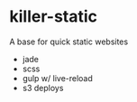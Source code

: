 # killer-static

A base for quick static websites

- jade
- scss
- gulp w/ live-reload
- s3 deploys

